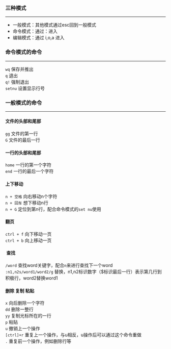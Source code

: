 ### 三种模式
***

* 一般模式：其他模式通过esc回到一般模式
* 命令模式：通过：进入
* 编辑模式：通过 i,o,a 进入

### 命令模式的命令
***

`wq`  保存并推出  
`q` 退出  
`q!` 强制退出  
`setnu` 设置显示行号  

### 一般模式的命令
***

#### 文件的头部和尾部
`gg` 文件的第一行  
`G` 文件的最后一行

#### 一行的头部和尾部
`home` 一行的第一个字符  
`end` 一行的最后一个字符

#### 上下移动
`n + 空格` 向右移动n个字符  
`n + 回车` 想下移动n行  
`n + G` 定位到第n行，配合命令模式的`set nu`使用
#### 翻页
`ctrl + f` 向下移动一页  
`ctrl + b` 向上移动一页
####  查找  
`/word` 查找word关键字，配合`n`来进行查找下一个word  
`:n1,n2s/word1/word2/g` 替换，n1,n2标识数字（$标识最后一行）表示第几行到积极行，word2替换word1
#### 删除 复制 粘贴 
`x` 向后删除一个字符  
`dd` 删除一整行  
`yy` 复制光标所在的一行  
`p` 粘贴  
`u` 撤销上一个操作  
`[ctrl]+r` 重复上一个操作，与u相反，u操作后可以通过这个命令重做  
`.` 重复前一个操作，例如删除行等
